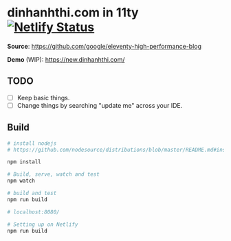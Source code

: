 # dinhanhthi.com in 11ty [![Netlify Status](https://api.netlify.com/api/v1/badges/ae2637e4-f348-4ba4-9ed2-eaf31e941aa3/deploy-status)](https://app.netlify.com/sites/relaxed-newton-80720e/deploys)

__Source__: https://github.com/google/eleventy-high-performance-blog

__Demo__ (WIP): https://new.dinhanhthi.com/


## TODO

- [ ] Keep basic things.
- [ ] Change things by searching "update me" across your IDE.

## Build

``` bash
# install nodejs
# https://github.com/nodesource/distributions/blob/master/README.md#installation-instructions

npm install

# Build, serve, watch and test
npm watch

# build and test
npm run build

# localhost:8080/

# Setting up on Netlify
npm run build
```